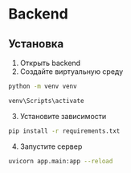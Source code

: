 # Backend

## Установка

1. Открыть backend
2. Создайте виртуальную среду

```bash
python -m venv venv
```
```bash
venv\Scripts\activate
```

3. Установите зависимости

```bash
pip install -r requirements.txt
```

4. Запустите сервер

```bash
uvicorn app.main:app --reload
```
